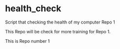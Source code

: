 # health_check
Script that checking the health of my computer Repo 1

This Repo will be check for more training for Repo 1.

This is Repo number 1